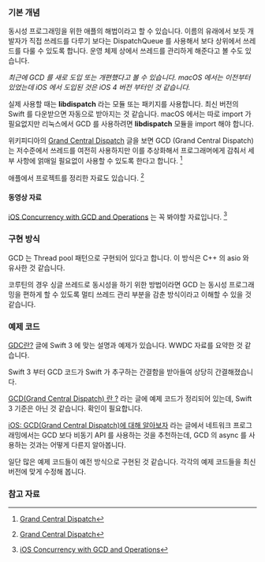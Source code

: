 ### 기본 개념

동시성 프로그래밍을 위한 애플의 해법이라고 할 수 있습니다. 이름의 유래에서 보듯 개발자가 직접 쓰레드를 다루기 보다는 DispatchQueue 를 사용해서 보다 상위에서 쓰레드를 다룰 수 있도록 합니다. 운영 체제 상에서 쓰레드를 관리하게 해준다고 볼 수도 있습니다. 

_최근에 GCD 를 새로 도입 또는 개편했다고 볼 수 있습니다. macOS 에서는 이전부터 있었는데 iOS 에서 도입된 것은 iOS 4 버전 부터인 것 같습니다._

실제 사용할 때는 **libdispatch** 라는 모듈 또는 패키지를 사용합니다. 최신 버전의 Swift 를 다운받으면 자동으로 받아지는 것 같습니다. macOS 에서는 따로 import 가 필요없지만 리눅스에서 GCD 를 사용하려면 **libdispatch** 모듈을 import 해야 합니다. 

위키피디아의 [Grand Central Dispatch](https://en.wikipedia.org/wiki/Grand_Central_Dispatch) 글을 보면 GCD (Grand Central Dispatch) 는 저수준에서 쓰레드를 여전히 사용하지만 이를 추상화해서 프로그래머에게 감춰서 세부 사항에 얽매일 필요없이 사용할 수 있도록 한다고 합니다. [^wiki-gcd]

애플에서 프로젝트를 정리한 자료도 있습니다. [^apple-libdispatch]

#### 동영상 자료

[iOS Concurrency with GCD and Operations](https://videos.raywenderlich.com/courses/ios-concurrency-with-gcd-and-operations/lessons/1) 는 꼭 봐야할 자료입니다. [^ray-concurrency]

### 구현 방식

GCD 는 Thread pool 패턴으로 구현되어 있다고 합니다. 이 방식은 C++ 의 asio 와 유사한 것 같습니다. 

코루틴의 경우 싱글 쓰레드로 동시성을 하기 위한 방법이라면 GCD 는 동시성 프로그래밍을 편하게 할 수 있도록 멀티 쓰레드 관리 부분을 감춘 방식이라고 이해할 수 있을 것 같습니다.

### 예제 코드

[GDC란?](https://swifter.kr/2016/10/22/swift-3-0기반-gcd-기초/) 글에 Swift 3 에 맞는 설명과 예제가 있습니다. WWDC 자료를 요약한 것 같습니다. 

Swift 3 부터 GCD 코드가 Swift 가 추구하는 간결함을 받아들여 상당히 간결해졌습니다.

[GCD(Grand Central Dispatch) 란 ?](http://ycsycs.tistory.com/3) 라는 글에 예제 코드가 정리되어 있는데, Swift 3 기준은 아닌 것 같습니다. 확인이 필요합니다.

[iOS: GCD(Grand Central Dispatch)에 대해 알아보자](http://blog.naver.com/PostView.nhn?blogId=horajjan&logNo=220344253612) 라는 글에서 네트워크 프로그래밍에서는 GCD 보다 비동기 API 를 사용하는 것을 추천하는데, GCD 의 async 를 사용하는 것과는 어떻게 다른지 알아봅니다. 

일단 많은 예제 코드들이 예전 방식으로 구현된 것 같습니다. 각각의 예제 코드들을 최신 버전에 맞게 수정해 봅니다. 

### 참고 자료

[^apple-libdispatch]: [Grand Central Dispatch](https://apple.github.io/swift-corelibs-libdispatch/)

[^wiki-gcd]: [Grand Central Dispatch](https://en.wikipedia.org/wiki/Grand_Central_Dispatch)

[^ray-concurrency]: [iOS Concurrency with GCD and Operations](https://videos.raywenderlich.com/courses/ios-concurrency-with-gcd-and-operations/lessons/1)